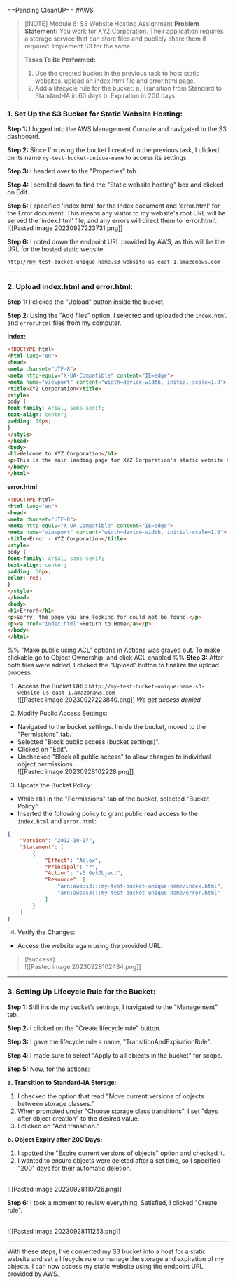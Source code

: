 ==Pending CleanUP==
 #AWS

> [!NOTE] Module 6: S3 Website Hosting Assignment 
> **Problem Statement:** 
> You work for XYZ Corporation. Their application requires a storage service that can store files and publicly share them if required. Implement S3 for the same.
> 
> **Tasks To Be Performed:** 
> 1. Use the created bucket in the previous task to host static websites, upload an index.html file and error.html page. 
> 2. Add a lifecycle rule for the bucket: 
>a. Transition from Standard to Standard-IA in 60 days 
>b. Expiration in 200 days


### **1. Set Up the S3 Bucket for Static Website Hosting:**

**Step 1:** I logged into the AWS Management Console and navigated to the S3 dashboard.

**Step 2:** Since I'm using the bucket I created in the previous task, I clicked on its name `my-test-bucket-unique-name` to access its settings.

**Step 3:** I headed over to the "Properties" tab.

**Step 4:** I scrolled down to find the "Static website hosting" box and clicked on Edit.

**Step 5:** I specified 'index.html' for the Index document and 'error.html' for the Error document. This means any visitor to my website's root URL will be served the 'index.html' file, and any errors will direct them to 'error.html'.
<br>![[Pasted image 20230927223731.png]]

**Step 6:** I noted down the endpoint URL provided by AWS, as this will be the URL for the hosted static website.
```bash
http://my-test-bucket-unique-name.s3-website-us-east-1.amazonaws.com
```

---

### **2. Upload index.html and error.html:**

**Step 1:** I clicked the “Upload” button inside the bucket.

**Step 2:** Using the "Add files" option, I selected and uploaded the `index.html` and `error.html` files from my computer.

**Index:**
```html
<!DOCTYPE html>
<html lang="en">
<head>
<meta charset="UTF-8">
<meta http-equiv="X-UA-Compatible" content="IE=edge">
<meta name="viewport" content="width=device-width, initial-scale=1.0">
<title>XYZ Corporation</title>
<style>
body {
font-family: Arial, sans-serif;
text-align: center;
padding: 50px;
}
</style>
</head>
<body>
<h1>Welcome to XYZ Corporation</h1>
<p>This is the main landing page for XYZ Corporation's static website hosted on Amazon S3.</p>
</body>
</html>
```

**error.html**
```html
<!DOCTYPE html>
<html lang="en">
<head>
<meta charset="UTF-8">
<meta http-equiv="X-UA-Compatible" content="IE=edge">
<meta name="viewport" content="width=device-width, initial-scale=1.0">
<title>Error - XYZ Corporation</title>
<style>
body {
font-family: Arial, sans-serif;
text-align: center;
padding: 50px;
color: red;
}
</style>
</head>
<body>
<h1>Error!</h1>
<p>Sorry, the page you are looking for could not be found.</p>
<p><a href="index.html">Return to Home</a></p>
</body>
</html>
```

%%
"Make public using ACL" options in Actions was grayed out. To make clickable go to Object Ownership, and click ACL enabled
%%
**Step 3:** After both files were added, I clicked the "Upload" button to finalize the upload process.

1. Access the Bucket URL: `http://my-test-bucket-unique-name.s3-website-us-east-1.amazonaws.com`
  <br>![[Pasted image 20230927223840.png]]
  *We get access denied*

2. Modify Public Access Settings:

  - Navigated to the bucket settings. Inside the bucket, moved to the "Permissions" tab.
  - Selected "Block public access (bucket settings)".
  - Clicked on "Edit".
  - Unchecked "Block all public access" to allow changes to individual object permissions.
    <br>![[Pasted image 20230928102228.png]]

3. Update the Bucket Policy:

  - While still in the "Permissions" tab of the bucket, selected "Bucket Policy".  
  - Inserted the following policy to grant public read access to the `index.html` and `error.html`:


```json
{
    "Version": "2012-10-17",
    "Statement": [
        {
            "Effect": "Allow",
            "Principal": "*",
            "Action": "s3:GetObject",
            "Resource": [
                "arn:aws:s3:::my-test-bucket-unique-name/index.html",
                "arn:aws:s3:::my-test-bucket-unique-name/error.html"
            ]
        }
    ]
}

```

4. Verify the Changes:
  - Access the website again using the provided URL.

> [!success]
>   <br>![[Pasted image 20230928102434.png]]

---

### **3. Setting Up Lifecycle Rule for the Bucket:**

**Step 1:** Still inside my bucket’s settings, I navigated to the "Management" tab.

**Step 2:** I clicked on the "Create lifecycle rule" button.

**Step 3:** I gave the lifecycle rule a name, "TransitionAndExpirationRule".

**Step 4**: I made sure to select "Apply to all objects in the bucket" for scope.

**Step 5:** Now, for the actions:

**a. Transition to Standard-IA Storage:**

1. I checked the option that read "Move current versions of objects between storage classes."
2. When prompted under "Choose storage class transitions", I set "days after object creation" to the desired value.
3. I clicked on "Add transition."


**b. Object Expiry after 200 Days:**

1. I spotted the "Expire current versions of objects" option and checked it.
2. I wanted to ensure objects were deleted after a set time, so I specified "200" days for their automatic deletion.
    
<br>![[Pasted image 20230928110726.png]]

**Step 6:** I took a moment to review everything. Satisfied, I clicked "Create rule".

<br>![[Pasted image 20230928111253.png]]

---

With these steps, I've converted my S3 bucket into a host for a static website and set a lifecycle rule to manage the storage and expiration of my objects. I can now access my static website using the endpoint URL provided by AWS.


